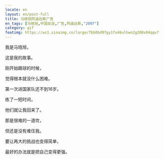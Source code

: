 ```yaml
---
locate: en
layout: en/post-full
title: 马晓旭阿迪达斯广告
en_tags: [马晓旭,中国女足,广告,阿迪达斯,"2007"]
category: gif
featimg: https://ws1.sinaimg.cn/large/7bb8bd97gy1fx46ulhwn2g208v04qqv7.gif
---
```


我是马晓旭，

这是我的故事。

刚开始踢球的时候，

觉得根本就没什么困难。

第一次进国家队还不到16岁。

练了一短时间，

他们就让我回来了。

那是很难的一道坎，

但还是没有难住我。

要让再大的挑战也变得简单，

最好的办法就是把自己变得更强。